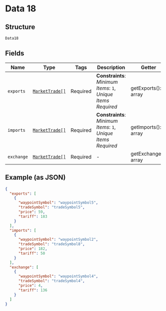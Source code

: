 
# Data 18

## Structure

`Data18`

## Fields

| Name | Type | Tags | Description | Getter | Setter |
|  --- | --- | --- | --- | --- | --- |
| `exports` | [`MarketTrade[]`](../../doc/models/market-trade.md) | Required | **Constraints**: *Minimum Items*: `1`, *Unique Items Required* | getExports(): array | setExports(array exports): void |
| `imports` | [`MarketTrade[]`](../../doc/models/market-trade.md) | Required | **Constraints**: *Minimum Items*: `1`, *Unique Items Required* | getImports(): array | setImports(array imports): void |
| `exchange` | [`MarketTrade[]`](../../doc/models/market-trade.md) | Required | - | getExchange(): array | setExchange(array exchange): void |

## Example (as JSON)

```json
{
  "exports": [
    {
      "waypointSymbol": "waypointSymbol5",
      "tradeSymbol": "tradeSymbol5",
      "price": 59,
      "tariff": 183
    }
  ],
  "imports": [
    {
      "waypointSymbol": "waypointSymbol2",
      "tradeSymbol": "tradeSymbol8",
      "price": 182,
      "tariff": 50
    }
  ],
  "exchange": [
    {
      "waypointSymbol": "waypointSymbol4",
      "tradeSymbol": "tradeSymbol4",
      "price": 4,
      "tariff": 136
    }
  ]
}
```


